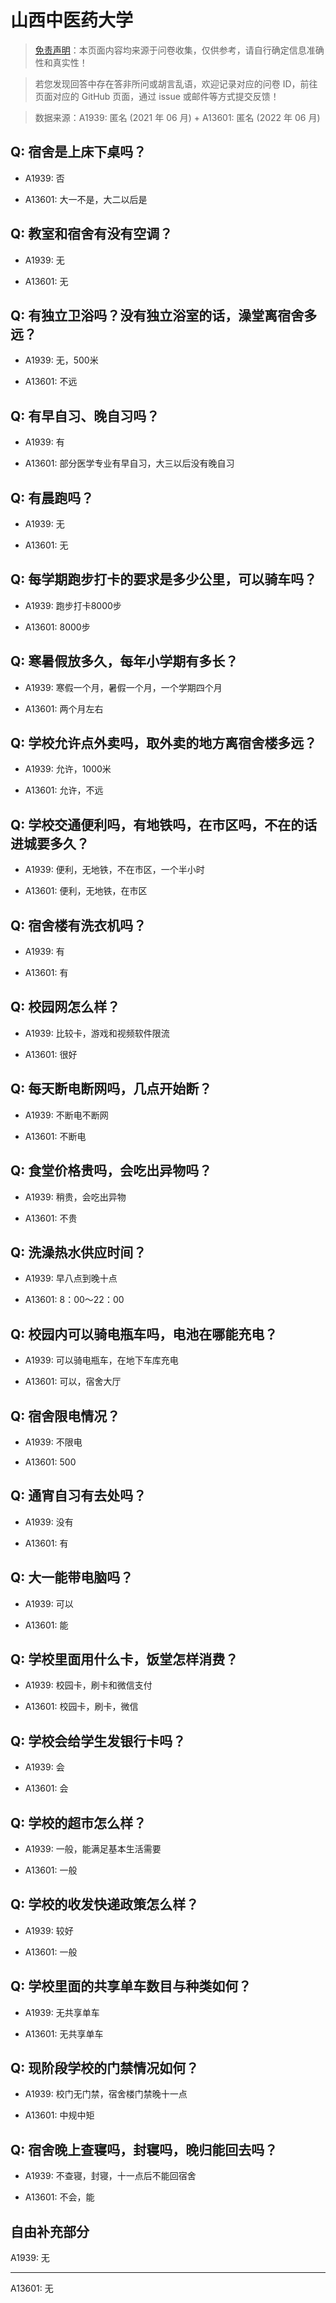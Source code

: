 # 山西中医药大学

> [免责声明](https://colleges.chat/#_3)：本页面内容均来源于问卷收集，仅供参考，请自行确定信息准确性和真实性！

> 若您发现回答中存在答非所问或胡言乱语，欢迎记录对应的问卷 ID，前往页面对应的 GitHub 页面，通过 issue 或邮件等方式提交反馈！

> 数据来源：A1939: 匿名 (2021 年 06 月) + A13601: 匿名 (2022 年 06 月)

## Q: 宿舍是上床下桌吗？

- A1939: 否

- A13601: 大一不是，大二以后是

## Q: 教室和宿舍有没有空调？

- A1939: 无

- A13601: 无

## Q: 有独立卫浴吗？没有独立浴室的话，澡堂离宿舍多远？

- A1939: 无，500米

- A13601: 不远

## Q: 有早自习、晚自习吗？

- A1939: 有

- A13601: 部分医学专业有早自习，大三以后没有晚自习

## Q: 有晨跑吗？

- A1939: 无

- A13601: 无

## Q: 每学期跑步打卡的要求是多少公里，可以骑车吗？

- A1939: 跑步打卡8000步

- A13601: 8000步

## Q: 寒暑假放多久，每年小学期有多长？

- A1939: 寒假一个月，暑假一个月，一个学期四个月

- A13601: 两个月左右

## Q: 学校允许点外卖吗，取外卖的地方离宿舍楼多远？

- A1939: 允许，1000米

- A13601: 允许，不远

## Q: 学校交通便利吗，有地铁吗，在市区吗，不在的话进城要多久？

- A1939: 便利，无地铁，不在市区，一个半小时

- A13601: 便利，无地铁，在市区

## Q: 宿舍楼有洗衣机吗？

- A1939: 有

- A13601: 有

## Q: 校园网怎么样？

- A1939: 比较卡，游戏和视频软件限流

- A13601: 很好

## Q: 每天断电断网吗，几点开始断？

- A1939: 不断电不断网

- A13601: 不断电

## Q: 食堂价格贵吗，会吃出异物吗？

- A1939: 稍贵，会吃出异物

- A13601: 不贵

## Q: 洗澡热水供应时间？

- A1939: 早八点到晚十点

- A13601: 8：00～22：00

## Q: 校园内可以骑电瓶车吗，电池在哪能充电？

- A1939: 可以骑电瓶车，在地下车库充电

- A13601: 可以，宿舍大厅

## Q: 宿舍限电情况？

- A1939: 不限电

- A13601: 500

## Q: 通宵自习有去处吗？

- A1939: 没有

- A13601: 有

## Q: 大一能带电脑吗？

- A1939: 可以

- A13601: 能

## Q: 学校里面用什么卡，饭堂怎样消费？

- A1939: 校园卡，刷卡和微信支付

- A13601: 校园卡，刷卡，微信

## Q: 学校会给学生发银行卡吗？

- A1939: 会

- A13601: 会

## Q: 学校的超市怎么样？

- A1939: 一般，能满足基本生活需要

- A13601: 一般

## Q: 学校的收发快递政策怎么样？

- A1939: 较好

- A13601: 一般

## Q: 学校里面的共享单车数目与种类如何？

- A1939: 无共享单车

- A13601: 无共享单车

## Q: 现阶段学校的门禁情况如何？

- A1939: 校门无门禁，宿舍楼门禁晚十一点

- A13601: 中规中矩

## Q: 宿舍晚上查寝吗，封寝吗，晚归能回去吗？

- A1939: 不查寝，封寝，十一点后不能回宿舍

- A13601: 不会，能

## 自由补充部分

A1939: 无

***

A13601: 无